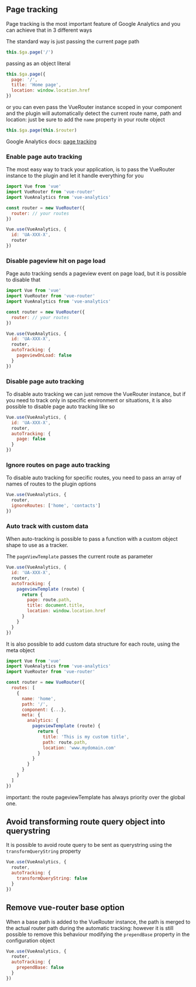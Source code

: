 ## Page tracking

Page tracking is the most important feature of Google Analytics and you can achieve that in 3 different ways

The standard way is just passing the current page path

```js
this.$ga.page('/')
```

passing as an object literal

```js
this.$ga.page({
  page: '/',
  title: 'Home page',
  location: window.location.href
})
```

or you can even pass the VueRouter instance scoped in your component and the plugin will automatically detect the current route name, path and location: just be sure to add the `name` property in your route object

```js
this.$ga.page(this.$router)
```

Google Analytics docs: [page tracking](https://developers.google.com/analytics/devguides/collection/analyticsjs/pages)

### Enable page auto tracking

The most easy way to track your application, is to pass the VueRouter instance to the plugin and let it handle everything for you

```js
import Vue from 'vue'
import VueRouter from 'vue-router'
import VueAnalytics from 'vue-analytics'

const router = new VueRouter({
  router: // your routes
})

Vue.use(VueAnalytics, {
  id: 'UA-XXX-X',
  router
})
```

### Disable pageview hit on page load

Page auto tracking sends a pageview event on page load, but it is possible to disable that

```js
import Vue from 'vue'
import VueRouter from 'vue-router'
import VueAnalytics from 'vue-analytics'

const router = new VueRouter({
  router: // your routes
})

Vue.use(VueAnalytics, {
  id: 'UA-XXX-X',
  router,
  autoTracking: {
    pageviewOnLoad: false
  }
})
```

### Disable page auto tracking

To disable auto tracking we can just remove the VueRouter instance, but if you need to track only in specific environment or situations, it is also possible to disable page auto tracking like so

```js
Vue.use(VueAnalytics, {
  id: 'UA-XXX-X',
  router,
  autoTracking: {
    page: false
  }
})
```

### Ignore routes on page auto tracking

To disable auto tracking for specific routes, you need to pass an array of names of routes to the plugin options

```js
Vue.use(VueAnalytics, {
  router,
  ignoreRoutes: ['home', 'contacts']
})
```

### Auto track with custom data

When auto-tracking is possible to pass a function with a custom object shape to use as a tracker.

The `pageViewTemplate` passes the current route as parameter

```js
Vue.use(VueAnalytics, {
  id: 'UA-XXX-X',
  router,
  autoTracking: {
    pageviewTemplate (route) {
      return {
        page: route.path,
        title: document.title,
        location: window.location.href
      }
    }
  }
})
```

It is also possible to add custom data structure for each route, using the meta object

```js
import Vue from 'vue'
import VueAnalytics from 'vue-analytics'
import VueRouter from 'vue-router'

const router = new VueRouter({
  routes: [
    {
      name: 'home',
      path: '/',
      component: {...},
      meta: {
        analytics: {
          pageviewTemplate (route) {
            return {
              title: 'This is my custom title',
              path: route.path,
              location: 'www.mydomain.com'
            }
          }
        }
      }
    }
  ]
}) 

```
important: the route pageviewTemplate has always priority over the global one.


## Avoid transforming route query object into querystring
It is possible to avoid route query to be sent as querystring using the `transformQueryString` property

```js
Vue.use(VueAnalytics, {
  router,
  autoTracking: {
    transformQueryString: false
  }
})
```

## Remove vue-router base option
When a base path is added to the VueRouter instance, the path is merged to the actual router path during the automatic tracking: however it is still possible to remove this behaviour modifying the `prependBase` property in the configuration object

```js
Vue.use(VueAnalytics, {
  router,
  autoTracking: {
    prependBase: false
  }
})
```

